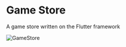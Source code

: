 # Game Store

A game store written on the Flutter framework

![GameStore](https://user-images.githubusercontent.com/95134172/170967770-fb79c557-dd86-4cfe-90f4-9bce420acf01.png)
